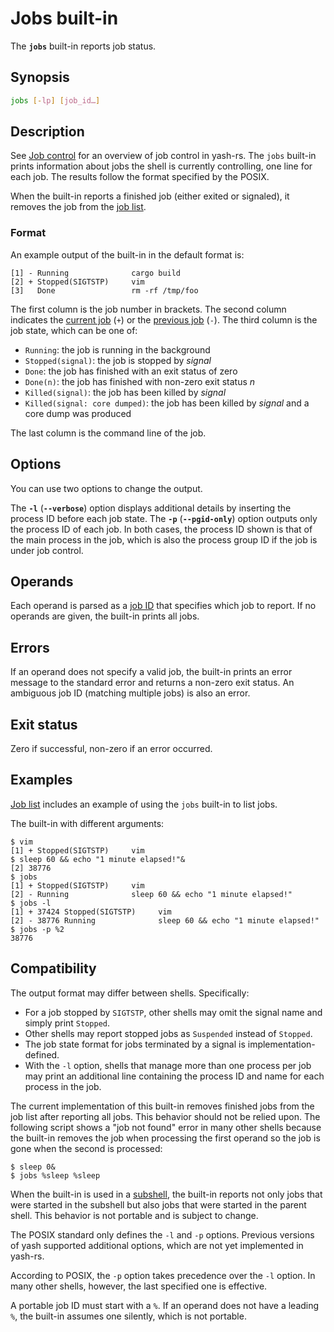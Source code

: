 # Jobs built-in

The **`jobs`** built-in reports job status.

## Synopsis

```sh
jobs [-lp] [job_id…]
```

## Description

See [Job control](../interactive/job_control.md) for an overview of job control in yash-rs. The `jobs` built-in prints information about jobs the shell is currently controlling, one line for each job. The results follow the format specified by the POSIX.

When the built-in reports a finished job (either exited or signaled), it
removes the job from the [job list](../interactive/job_control.md#job-list).

### Format

An example output of the built-in in the default format is:

```text
[1] - Running              cargo build
[2] + Stopped(SIGTSTP)     vim
[3]   Done                 rm -rf /tmp/foo
```

The first column is the job number in brackets. The second column indicates the [current job](../interactive/job_control.md#current-and-previous-jobs) (`+`) or the [previous job](../interactive/job_control.md#current-and-previous-jobs) (`-`). The third column is the job state, which can be one of:

- `Running`: the job is running in the background
- `Stopped(signal)`: the job is stopped by *signal*
- `Done`: the job has finished with an exit status of zero
- `Done(n)`: the job has finished with non-zero exit status *n*
- `Killed(signal)`: the job has been killed by *signal*
- `Killed(signal: core dumped)`: the job has been killed by *signal* and a core dump was produced

The last column is the command line of the job.

## Options

<!--
TODO: Uncomment when adding filtering options below
### Formatting
-->

You can use two options to change the output.

The **`-l`** (**`--verbose`**) option displays additional details by inserting the process ID before each job state. The **`-p`** (**`--pgid-only`**) option outputs only the process ID of each job. In both cases, the process ID shown is that of the main process in the job, which is also the process group ID if the job is under job control.

<!--
### Filtering

TODO `-n`, `-r`, `-s`, `-t`
-->

## Operands

Each operand is parsed as a [job ID](../interactive/job_control.md#job-ids) that specifies which
job to report. If no operands are given, the built-in prints all jobs.

## Errors

If an operand does not specify a valid job, the built-in prints an error message to the standard error and returns a non-zero exit status. An ambiguous job ID (matching multiple jobs) is also an error.

## Exit status

Zero if successful, non-zero if an error occurred.

## Examples

[Job list](../interactive/job_control.md#job-list) includes an example of using the `jobs` built-in to list jobs.

The built-in with different arguments:

```shell,no_run
$ vim
[1] + Stopped(SIGTSTP)     vim
$ sleep 60 && echo "1 minute elapsed!"&
[2] 38776
$ jobs
[1] + Stopped(SIGTSTP)     vim
[2] - Running              sleep 60 && echo "1 minute elapsed!"
$ jobs -l
[1] + 37424 Stopped(SIGTSTP)     vim
[2] - 38776 Running              sleep 60 && echo "1 minute elapsed!"
$ jobs -p %2
38776
```

## Compatibility

The output format may differ between shells. Specifically:

- For a job stopped by `SIGTSTP`, other shells may omit the signal name and simply print `Stopped`.
- Other shells may report stopped jobs as `Suspended` instead of `Stopped`.
- The job state format for jobs terminated by a signal is implementation-defined.
- With the `-l` option, shells that manage more than one process per job may print an additional line containing the process ID and name for each process in the job.

The current implementation of this built-in removes finished jobs from the
job list after reporting all jobs. This behavior should not be relied
upon. The following script shows a "job not found" error in many other
shells because the built-in removes the job when processing the first
operand so the job is gone when the second is processed:

<!-- markdownlint-disable MD014 -->
```shell,no_run
$ sleep 0&
$ jobs %sleep %sleep
```
<!-- markdownlint-enable MD014 -->

When the built-in is used in a [subshell](../environment/index.html#subshells), the built-in reports not only jobs that were started in the subshell but also jobs that were started in the parent shell. This behavior is not portable and is subject to change.

The POSIX standard only defines the `-l` and `-p` options. <!-- TODO: Other options are non-portable extensions. --> Previous versions of yash supported additional options, which are not yet implemented in yash-rs.

According to POSIX, the `-p` option takes precedence over the `-l` option.
In many other shells, however, the last specified one is effective.

A portable job ID must start with a `%`. If an operand does not have a
leading `%`, the built-in assumes one silently, which is not portable.
